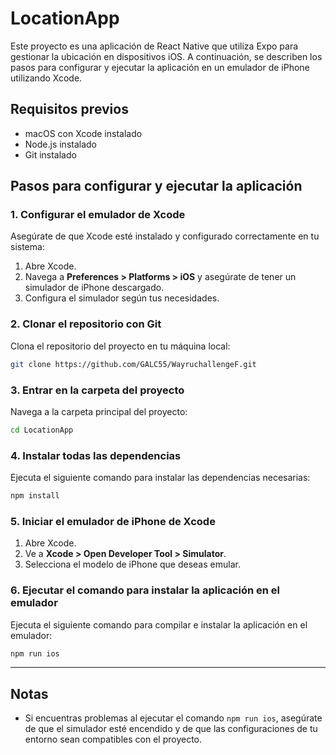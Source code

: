 
# LocationApp

Este proyecto es una aplicación de React Native que utiliza Expo para gestionar la ubicación en dispositivos iOS. A continuación, se describen los pasos para configurar y ejecutar la aplicación en un emulador de iPhone utilizando Xcode.

## Requisitos previos

- macOS con Xcode instalado
- Node.js instalado
- Git instalado

## Pasos para configurar y ejecutar la aplicación

### 1. Configurar el emulador de Xcode

Asegúrate de que Xcode esté instalado y configurado correctamente en tu sistema:

1. Abre Xcode.
2. Navega a **Preferences > Platforms > iOS** y asegúrate de tener un simulador de iPhone descargado.
3. Configura el simulador según tus necesidades.

### 2. Clonar el repositorio con Git

Clona el repositorio del proyecto en tu máquina local:

```bash
git clone https://github.com/GALC55/WayruchallengeF.git
```

### 3. Entrar en la carpeta del proyecto

Navega a la carpeta principal del proyecto:

```bash
cd LocationApp
```

### 4. Instalar todas las dependencias

Ejecuta el siguiente comando para instalar las dependencias necesarias:

```bash
npm install
```

### 5. Iniciar el emulador de iPhone de Xcode

1. Abre Xcode.
2. Ve a **Xcode > Open Developer Tool > Simulator**.
3. Selecciona el modelo de iPhone que deseas emular.

### 6. Ejecutar el comando para instalar la aplicación en el emulador

Ejecuta el siguiente comando para compilar e instalar la aplicación en el emulador:

```bash
npm run ios
```

---

## Notas

- Si encuentras problemas al ejecutar el comando `npm run ios`, asegúrate de que el simulador esté encendido y de que las configuraciones de tu entorno sean compatibles con el proyecto.
